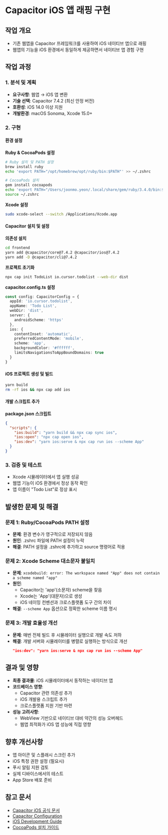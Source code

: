 # Capacitor iOS 앱 래핑 구현

## 작업 개요
- 기존 웹앱을 Capacitor 프레임워크를 사용하여 iOS 네이티브 앱으로 래핑
- 웹앱의 기능을 iOS 환경에서 동일하게 제공하면서 네이티브 앱 경험 구현

## 작업 과정

### 1. 분석 및 계획
- **요구사항**: 웹앱 → iOS 앱 변환
- **기술 선택**: Capacitor 7.4.2 (최신 안정 버전)
- **호환성**: iOS 14.0 이상 지원
- **개발환경**: macOS Sonoma, Xcode 15.0+

### 2. 구현

#### 환경 설정
**Ruby & CocoaPods 설정**
```bash
# Ruby 설치 및 PATH 설정
brew install ruby
echo 'export PATH="/opt/homebrew/opt/ruby/bin:$PATH"' >> ~/.zshrc

# CocoaPods 설치
gem install cocoapods
echo 'export PATH="/Users/joonmo.yeon/.local/share/gem/ruby/3.4.0/bin:$PATH"' >> ~/.zshrc
source ~/.zshrc
```

**Xcode 설정**
```bash
sudo xcode-select --switch /Applications/Xcode.app
```

#### Capacitor 설치 및 설정
**의존성 설치**
```bash
cd frontend
yarn add @capacitor/core@7.4.2 @capacitor/ios@7.4.2
yarn add -D @capacitor/cli@7.4.2
```

**프로젝트 초기화**
```bash
npx cap init TodoList io.cursor.todolist --web-dir dist
```

**capacitor.config.ts 설정**
```typescript
const config: CapacitorConfig = {
  appId: 'io.cursor.todolist',
  appName: 'Todo List',
  webDir: 'dist',
  server: {
    androidScheme: 'https'
  },
  ios: {
    contentInset: 'automatic',
    preferredContentMode: 'mobile',
    scheme: 'app',
    backgroundColor: '#ffffff',
    limitsNavigationsToAppBoundDomains: true
  }
}
```

#### iOS 프로젝트 생성 및 빌드
```bash
yarn build
rm -rf ios && npx cap add ios
```

#### 개발 스크립트 추가
**package.json 스크립트**
```json
{
  "scripts": {
    "ios:build": "yarn build && npx cap sync ios",
    "ios:open": "npx cap open ios", 
    "ios:dev": "yarn ios:serve & npx cap run ios --scheme App"
  }
}
```

### 3. 검증 및 테스트
- Xcode 시뮬레이터에서 앱 실행 성공
- 웹앱 기능이 iOS 환경에서 정상 동작 확인
- 앱 이름이 "Todo List"로 정상 표시

## 발생한 문제 및 해결

### 문제 1: Ruby/CocoaPods PATH 설정 
- **문제**: 환경 변수가 영구적으로 저장되지 않음
- **원인**: .zshrc 파일에 PATH 설정이 누락
- **해결**: PATH 설정을 .zshrc에 추가하고 source 명령어로 적용

### 문제 2: Xcode Scheme 대소문자 불일치
- **문제**: `xcodebuild: error: The workspace named "App" does not contain a scheme named "app"`
- **원인**: 
  - Capacitor는 'app'(소문자) scheme을 찾음
  - Xcode는 'App'(대문자)으로 생성
  - iOS 네이밍 컨벤션과 크로스플랫폼 도구 간의 차이
- **해결**: `--scheme App` 옵션으로 정확한 scheme 이름 명시

### 문제 3: 개발 효율성 개선
- **문제**: 매번 전체 빌드 후 시뮬레이터 실행으로 개발 속도 저하
- **해결**: 개발 서버와 시뮬레이터를 병렬로 실행하는 방식으로 개선
  ```json
  "ios:dev": "yarn ios:serve & npx cap run ios --scheme App"
  ```

## 결과 및 영향
- **최종 결과물**: iOS 시뮬레이터에서 동작하는 네이티브 앱
- **코드베이스 영향**: 
  - Capacitor 관련 의존성 추가
  - iOS 개발용 스크립트 추가
  - 크로스플랫폼 지원 기반 마련
- **성능 고려사항**: 
  - WebView 기반으로 네이티브 대비 약간의 성능 오버헤드
  - 웹앱 최적화가 iOS 앱 성능에 직접 영향

## 향후 개선사항
- 앱 아이콘 및 스플래시 스크린 추가
- iOS 특정 권한 설정 (필요시)
- 푸시 알림 지원 검토
- 실제 디바이스에서의 테스트
- App Store 배포 준비

## 참고 문서
- [Capacitor iOS 공식 문서](https://capacitorjs.com/docs/ios)
- [Capacitor Configuration](https://capacitorjs.com/docs/config)
- [iOS Development Guide](https://developer.apple.com/ios/)
- [CocoaPods 설치 가이드](https://guides.cocoapods.org/using/getting-started.html)